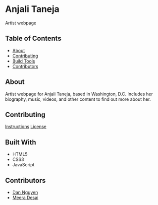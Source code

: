 # Anjali Taneja
Artist webpage

## Table of Contents
* [About](#about)
* [Contributing](#contributing)
* [Build Tools](#built-with)
* [Contributors](#contributors)

## About
Artist webpage for Anjali Taneja, based in Washington, D.C. Includes her biography, music, videos, and other content to find out more about her.

## Contributing
[Instructions](https://github.com/ziggysauce/anjali_taneja/blob/master/CONTRIBUTING.md)
[License](https://github.com/ziggysauce/anjali_taneja/blob/master/LICENSE.md)

## Built With
* HTML5
* CSS3
* JavaScript

## Contributors
* [Dan Nguyen](https://github.com/ziggysauce)
* [Meera Desai](https://github.com/seladore)
